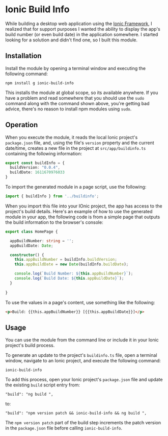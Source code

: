 # Ionic Build Info

While building a desktop web application using the [Ionic Framework](https://ionicframework.com/), I realized that for support purposes I wanted the ability to display the app's build number (or even build date) in the application somewhere. I started looking for a solution and didn't find one, so I built this module.

## Installation

Install the module by opening a terminal window and executing the following command:

```shell
npm install g ionic-build-info
```

This installs the module at global scope, so its available anywhere. If you have a problem and read somewhere that you should use the `sudo` command along with the command shown above, you're getting bad advice, there's no reason to install npm modules using `sudo`.

## Operation

When you execute the module, it reads the local Ionic project's `package.json` file, and, using the file's `version` property and the current date/time, creates a new file in the project at `src/app/buildinfo.ts` containing the following information:

```typescript
export const buildInfo = {
  buildVersion: "0.0.4",
  buildDate: 1611670976033
}
```

To import the generated module in a page script, use the following:

```typescript
import { buildInfo } from '../buildinfo';
```

When you import this file into your IOnic project, the app has access to the project's build details. Here's an example of how to use the generated module in your app, the following code is from a simple page that outputs the build information to the browser's console:

```typescript
export class HomePage {

  appBuildNumber: string = '';
  appBuildDate: Date;

  constructor() {
    this.appBuildNumber = buildInfo.buildVersion;
    this.appBuildDate = new Date(buildInfo.buildDate);

    console.log(`Build Number: ${this.appBuildNumber}`);
    console.log(`Build Date: ${this.appBuildDate}`);
  }
 
}
```

To use the values in a page's content, use something like the following:

```html
<p>Build: {{this.appBuildNumber}} [{{this.appBuildDate}}]</p>
```

## Usage

You can use the module from the command line or include it in your Ionic project's build process.

To generate an update to the project's `buildinfo.ts` file, open a terminal window, navigate to an Ionic project, and execute the following command:

```shell
ionic-build-info
```

To add this process, open your Ionic project's `package.json` file and update the existing `build` script entry from:

```text
"build": "ng build ",
```

to:

```text
"build": "npm version patch && ionic-build-info && ng build ",
```

The `npm version patch` part of the build step increments the patch version in the `package.json` file before calling `ionic-build-info`.
